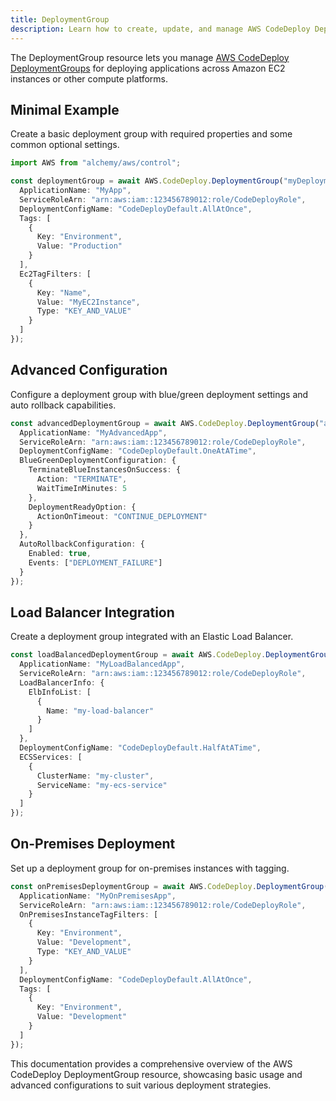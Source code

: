 ```yaml
---
title: DeploymentGroup
description: Learn how to create, update, and manage AWS CodeDeploy DeploymentGroups using Alchemy Cloud Control.
---
```


The DeploymentGroup resource lets you manage [AWS CodeDeploy DeploymentGroups](https://docs.aws.amazon.com/codedeploy/latest/userguide/) for deploying applications across Amazon EC2 instances or other compute platforms.

## Minimal Example

Create a basic deployment group with required properties and some common optional settings.

```ts
import AWS from "alchemy/aws/control";

const deploymentGroup = await AWS.CodeDeploy.DeploymentGroup("myDeploymentGroup", {
  ApplicationName: "MyApp",
  ServiceRoleArn: "arn:aws:iam::123456789012:role/CodeDeployRole",
  DeploymentConfigName: "CodeDeployDefault.AllAtOnce",
  Tags: [
    {
      Key: "Environment",
      Value: "Production"
    }
  ],
  Ec2TagFilters: [
    {
      Key: "Name",
      Value: "MyEC2Instance",
      Type: "KEY_AND_VALUE"
    }
  ]
});
```

## Advanced Configuration

Configure a deployment group with blue/green deployment settings and auto rollback capabilities.

```ts
const advancedDeploymentGroup = await AWS.CodeDeploy.DeploymentGroup("advancedDeploymentGroup", {
  ApplicationName: "MyAdvancedApp",
  ServiceRoleArn: "arn:aws:iam::123456789012:role/CodeDeployRole",
  DeploymentConfigName: "CodeDeployDefault.OneAtATime",
  BlueGreenDeploymentConfiguration: {
    TerminateBlueInstancesOnSuccess: {
      Action: "TERMINATE",
      WaitTimeInMinutes: 5
    },
    DeploymentReadyOption: {
      ActionOnTimeout: "CONTINUE_DEPLOYMENT"
    }
  },
  AutoRollbackConfiguration: {
    Enabled: true,
    Events: ["DEPLOYMENT_FAILURE"]
  }
});
```

## Load Balancer Integration

Create a deployment group integrated with an Elastic Load Balancer.

```ts
const loadBalancedDeploymentGroup = await AWS.CodeDeploy.DeploymentGroup("loadBalancedDeploymentGroup", {
  ApplicationName: "MyLoadBalancedApp",
  ServiceRoleArn: "arn:aws:iam::123456789012:role/CodeDeployRole",
  LoadBalancerInfo: {
    ElbInfoList: [
      {
        Name: "my-load-balancer"
      }
    ]
  },
  DeploymentConfigName: "CodeDeployDefault.HalfAtATime",
  ECSServices: [
    {
      ClusterName: "my-cluster",
      ServiceName: "my-ecs-service"
    }
  ]
});
```

## On-Premises Deployment

Set up a deployment group for on-premises instances with tagging.

```ts
const onPremisesDeploymentGroup = await AWS.CodeDeploy.DeploymentGroup("onPremisesDeploymentGroup", {
  ApplicationName: "MyOnPremisesApp",
  ServiceRoleArn: "arn:aws:iam::123456789012:role/CodeDeployRole",
  OnPremisesInstanceTagFilters: [
    {
      Key: "Environment",
      Value: "Development",
      Type: "KEY_AND_VALUE"
    }
  ],
  DeploymentConfigName: "CodeDeployDefault.AllAtOnce",
  Tags: [
    {
      Key: "Environment",
      Value: "Development"
    }
  ]
});
``` 

This documentation provides a comprehensive overview of the AWS CodeDeploy DeploymentGroup resource, showcasing basic usage and advanced configurations to suit various deployment strategies.